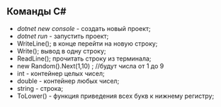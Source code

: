 ## Команды С#

* _dotnet new console_ - создать новый проект;
* _dotnet run_ - запустить проект;
* WriteLine(); в конце перейти на новую строку;
* Write(); вывод в одну строку;
* ReadLine(); прочитать строку из терминала;
* new Random().Next(1,10) ; //будут числа от 1 до 9
* int - контейнер целых чисел;
* double - контейнер любых чисел;
* string - строка;
* ToLower() - функция приведения всех букв к нижнему регистру;
